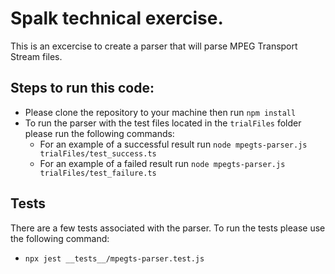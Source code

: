 # Spalk technical exercise.

This is an excercise to create a parser that will parse MPEG Transport Stream files.

## Steps to run this code:

- Please clone the repository to your machine then run `npm install`
- To run the parser with the test files located in the `trialFiles` folder please run the following commands:
  - For an example of a successful result run `node mpegts-parser.js trialFiles/test_success.ts`
  - For an example of a failed result run `node mpegts-parser.js trialFiles/test_failure.ts`

## Tests

There are a few tests associated with the parser. To run the tests please use the following command:

- `npx jest __tests__/mpegts-parser.test.js`
